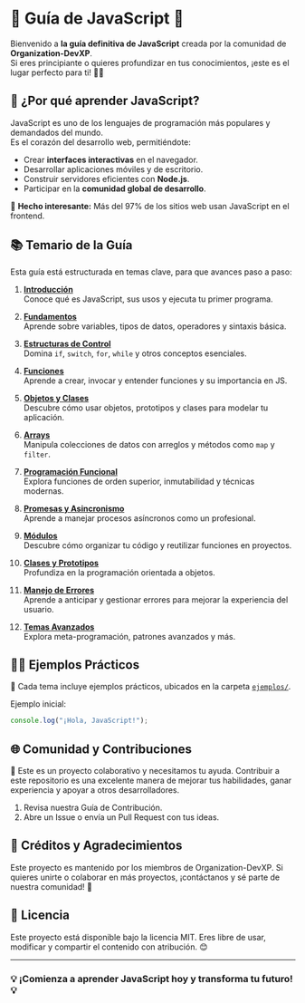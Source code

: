 # 🚀 Guía de JavaScript 🌟

Bienvenido a **la guía definitiva de JavaScript** creada por la comunidad de **Organization-DevXP**.  
Si eres principiante o quieres profundizar en tus conocimientos, ¡este es el lugar perfecto para ti! 🧑‍💻

## 🌟 ¿Por qué aprender JavaScript?

JavaScript es uno de los lenguajes de programación más populares y demandados del mundo.  
Es el corazón del desarrollo web, permitiéndote:

- Crear **interfaces interactivas** en el navegador.
- Desarrollar aplicaciones móviles y de escritorio.
- Construir servidores eficientes con **Node.js**.
- Participar en la **comunidad global de desarrollo**.

🎯 **Hecho interesante:** Más del 97% de los sitios web usan JavaScript en el frontend.

## 📚 Temario de la Guía

Esta guía está estructurada en temas clave, para que avances paso a paso:

1. **[Introducción](./temario/01-introduccion.md)**  
   Conoce qué es JavaScript, sus usos y ejecuta tu primer programa.

2. **[Fundamentos](./temario/02-fundamentos.md)**  
   Aprende sobre variables, tipos de datos, operadores y sintaxis básica.

3. **[Estructuras de Control](./temario/03-estructuras-control.md)**  
   Domina `if`, `switch`, `for`, `while` y otros conceptos esenciales.

4. **[Funciones](./temario/04-funciones.md)**  
   Aprende a crear, invocar y entender funciones y su importancia en JS.

5. **[Objetos y Clases](./temario/05-objetos.md)**  
   Descubre cómo usar objetos, prototipos y clases para modelar tu aplicación.

6. **[Arrays](./temario/06-arrays.md)**  
   Manipula colecciones de datos con arreglos y métodos como `map` y `filter`.

7. **[Programación Funcional](./temario/07-programacion-funcional.md)**  
   Explora funciones de orden superior, inmutabilidad y técnicas modernas.

8. **[Promesas y Asincronismo](./temario/08-promesas-y-asincronismo.md)**  
   Aprende a manejar procesos asíncronos como un profesional.

9. **[Módulos](./temario/09-modulos.md)**  
   Descubre cómo organizar tu código y reutilizar funciones en proyectos.

10. **[Clases y Prototipos](./temario/10-clases-y-prototipos.md)**  
    Profundiza en la programación orientada a objetos.

11. **[Manejo de Errores](./temario/11-manejo-errores.md)**  
    Aprende a anticipar y gestionar errores para mejorar la experiencia del usuario.

12. **[Temas Avanzados](./temario/12-avanzado.md)**  
    Explora meta-programación, patrones avanzados y más.

## 🧑‍💻 Ejemplos Prácticos

🎯 Cada tema incluye ejemplos prácticos, ubicados en la carpeta [`ejemplos/`](./2.Ejemplos/).

Ejemplo inicial:

```javascript
console.log("¡Hola, JavaScript!");
```

## 🌐 Comunidad y Contribuciones

🎉 Este es un proyecto colaborativo y necesitamos tu ayuda.
Contribuir a este repositorio es una excelente manera de mejorar tus habilidades, ganar experiencia y apoyar a otros desarrolladores.

1. Revisa nuestra Guía de Contribución.
2. Abre un Issue o envía un Pull Request con tus ideas.

## 🤝 Créditos y Agradecimientos

Este proyecto es mantenido por los miembros de Organization-DevXP.
Si quieres unirte o colaborar en más proyectos, ¡contáctanos y sé parte de nuestra comunidad! 🚀

## 📜 Licencia

Este proyecto está disponible bajo la licencia MIT.
Eres libre de usar, modificar y compartir el contenido con atribución. 😊

---

### 💡 ¡Comienza a aprender JavaScript hoy y transforma tu futuro! 💡


